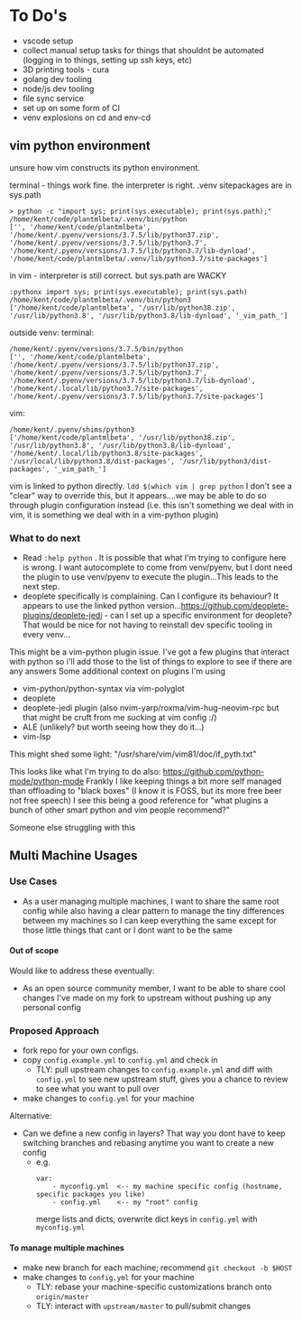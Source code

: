 # To Do's

- vscode setup
- collect manual setup tasks for things that shouldnt be automated (logging in to things, setting up ssh keys, etc)
- 3D printing tools - cura
- golang dev tooling
- node/js dev tooling
- file sync service
- set up on some form of CI
- venv explosions on cd and env-cd

## vim python environment

unsure how vim constructs its python environment.

terminal - things work fine. the interpreter is right. .venv sitepackages are in sys.path

```
> python -c "import sys; print(sys.executable); print(sys.path);"
/home/kent/code/plantmlbeta/.venv/bin/python
['', '/home/kent/code/plantmlbeta', '/home/kent/.pyenv/versions/3.7.5/lib/python37.zip', '/home/kent/.pyenv/versions/3.7.5/lib/python3.7', '/home/kent/.pyenv/versions/3.7.5/lib/python3.7/lib-dynload', '/home/kent/code/plantmlbeta/.venv/lib/python3.7/site-packages']
```

in vim - interpreter is still correct. but sys.path are WACKY

```
:pythonx import sys; print(sys.executable); print(sys.path)
/home/kent/code/plantmlbeta/.venv/bin/python3
['/home/kent/code/plantmlbeta', '/usr/lib/python38.zip', '/usr/lib/python3.8', '/usr/lib/python3.8/lib-dynload', '_vim_path_']
```

outside venv:
terminal:
```
/home/kent/.pyenv/versions/3.7.5/bin/python
['', '/home/kent/code/plantmlbeta', '/home/kent/.pyenv/versions/3.7.5/lib/python37.zip', '/home/kent/.pyenv/versions/3.7.5/lib/python3.7', '/home/kent/.pyenv/versions/3.7.5/lib/python3.7/lib-dynload', '/home/kent/.local/lib/python3.7/site-packages', '/home/kent/.pyenv/versions/3.7.5/lib/python3.7/site-packages']
```

vim:
```
/home/kent/.pyenv/shims/python3
['/home/kent/code/plantmlbeta', '/usr/lib/python38.zip', '/usr/lib/python3.8', '/usr/lib/python3.8/lib-dynload', '/home/kent/.local/lib/python3.8/site-packages', '/usr/local/lib/python3.8/dist-packages', '/usr/lib/python3/dist-packages', '_vim_path_']
```

vim is linked to python directly. `ldd $(which vim | grep python`
I don't see a "clear" way to override this, but it appears....we may be able to do so through plugin configuration instead (i.e. this isn't something we deal with in vim, it is something we deal with in a vim-python plugin)

### What to do next

- Read `:help python` . It is possible that what I'm trying to configure here is wrong. I want autocomplete to come from venv/pyenv, but I dont need the plugin to use venv/pyenv to execute the plugin...This leads to the next step.
- deoplete specifically is complaining. Can I configure its behaviour? It appears to use the linked python version...https://github.com/deoplete-plugins/deoplete-jedi - can I set up a specific environment for deoplete? That would be nice for not having to reinstall dev specific tooling in every venv...

This might be a vim-python plugin issue. I've got a few plugins that interact with python so i'll add those to the list of things to explore to see if there are any answers
Some additional context on plugins I'm using

- vim-python/python-syntax via vim-polyglot
- deoplete
- deoplete-jedi plugin (also nvim-yarp/roxma/vim-hug-neovim-rpc but that might be cruft from me sucking at vim config :/)
- ALE (unlikely? but worth seeing how they do it...)
- vim-lsp

This might shed some light:
"/usr/share/vim/vim81/doc/if_pyth.txt"

This looks like what I'm trying to do also: https://github.com/python-mode/python-mode
Frankly I like keeping things a bit more self managed than offloading to "black boxes" (I know it is FOSS, but its more free beer not free speech)
I see this being a good reference for "what plugins a bunch of other smart python and vim people recommend?"

Someone else struggling with this

## Multi Machine Usages

### Use Cases

- As a user managing multiple machines, I want to share the same root config while also having a clear pattern to manage the tiny differences between my machines so I can keep everything the same except for those little things that cant or I dont want to be the same

#### Out of scope

Would like to address these eventually:

- As an open source community member, I want to be able to share cool changes I've made on my fork to upstream without pushing up any personal config

### Proposed Approach

- fork repo for your own configs.
- copy `config.example.yml` to `config.yml` and check in
  - TLY: pull upstream changes to `config.example.yml` and diff with `config.yml` to see new upstream stuff, gives you a chance to review to see what you want to pull over
- make changes to `config.yml` for your machine

Alternative:

- Can we define a new config in layers? That way you dont have to keep switching branches and rebasing anytime you want to create a new config
  - e.g.
    ```
    var:
        - myconfig.yml  <-- my machine specific config (hostname, specific packages you like)
        - config.yml    <-- my "root" config
    ```
    merge lists and dicts, overwrite dict keys in `config.yml` with `myconfig.yml`

#### To manage multiple machines

- make new branch for each machine; recommend `git checkout -b $HOST`
- make changes to `config.yml` for your machine
  - TLY: rebase your machine-specific customizations branch onto `origin/master`
  - TLY: interact with `upstream/master` to pull/submit changes
